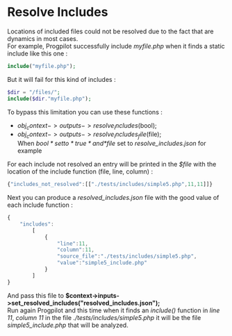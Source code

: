 # Resolve Includes

Locations of included files could not be resolved due to the fact that are dynamics in most cases.  
For example, Progpilot successfully include *myfile.php* when it finds a static include like this one :
```php
include("myfile.php");
```
But it will fail for this kind of includes :
```php
$dir = "/files/";
include($dir."myfile.php");
```

To bypass this limitation you can use these functions :
- $obj_context->outputs->resolve_includes($bool);
- $obj_context->outputs->resolve_includes_file($file);  
When *$bool* set to *true* and *$file* set to *resolve_includes.json* for example

For each include not resolved an entry will be printed in the *$file* with the location of the include function (file, line, column) :
```javascript
{"includes_not_resolved":[["./tests/includes/simple5.php",11,11]]}
```
Next you can produce a *resolved_includes.json* file with the good value of each include function :
```javascript
{
    "includes":
        [
            {
                "line":11,
                "column":11,
                "source_file":"./tests/includes/simple5.php",
                "value":"simple5_include.php"
            }
        ]
}
```
And pass this file to **$context->inputs->set_resolved_includes("resolved_includes.json");**  
Run again Progpilot and this time when it finds an *include()* function in *line 11*, *column 11* in the file *./tests/includes/simple5.php* it will be the file *simple5_include.php* that will be analyzed.
